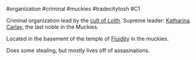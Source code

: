 #organization #criminal #muckies #tradecitytosh #C1

Criminal organization lead by the [cult of Lolth](obsidian://open?vault=World%20Wiki&file=Confederation%20of%20Cernia%2FTradecity%20Tosh%2FMuckies%2FO_Cult%20of%20Lolth). Supreme leader: [Katharina Carlay](obsidian://open?vault=World%20Wiki&file=Confederation%20of%20Cernia%2FTradecity%20Tosh%2FMuckies%2FP_Katharina%20Carlay), the last noble in the Muckies.

Located in the basement of the temple of [Fluidity](obsidian://open?vault=World%20Wiki&file=_Pantheon%2FG_Fluidity) in the muckies.

Does some stealing, but mostly lives off of assasinations.

